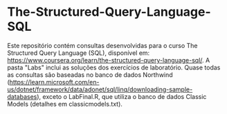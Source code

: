 # The-Structured-Query-Language-SQL

Este repositório contém consultas desenvolvidas para o curso The Structured Query Language (SQL), disponível em: https://www.coursera.org/learn/the-structured-query-language-sql/. 
A pasta "Labs" inclui as soluções dos exercícios de laboratório. Quase todas as consultas são baseadas no banco de dados Northwind (https://learn.microsoft.com/en-us/dotnet/framework/data/adonet/sql/linq/downloading-sample-databases), exceto o LabFinal.R, que utiliza o banco de dados Classic Models (detalhes em classicmodels.txt).
